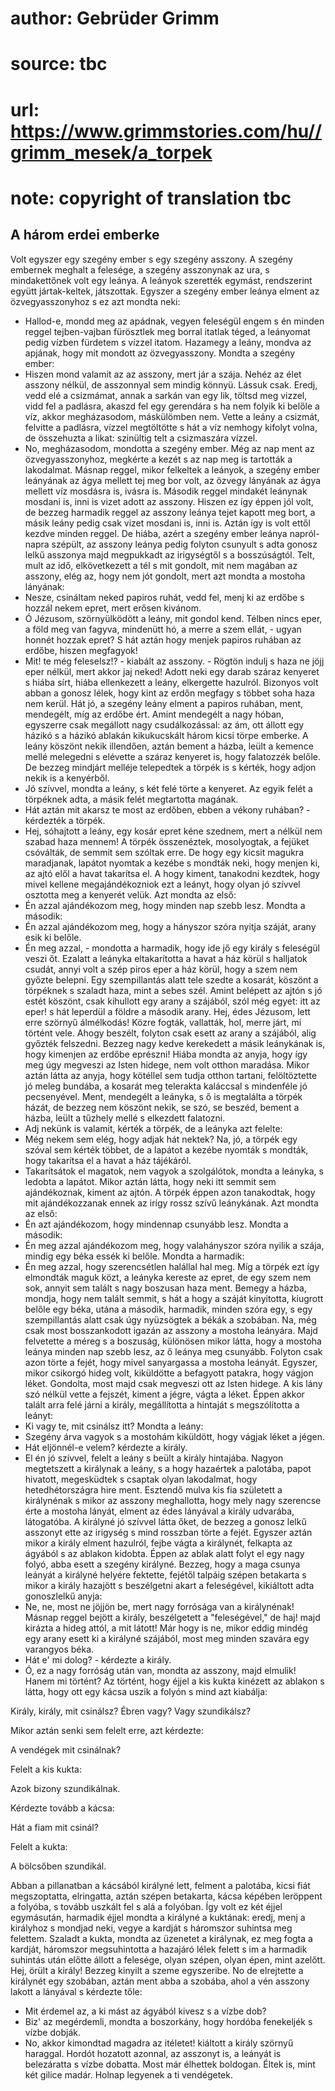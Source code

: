 # author: Gebrüder Grimm
# source: tbc
# url: https://www.grimmstories.com/hu//grimm_mesek/a_torpek
# note: copyright of translation tbc

## A három erdei emberke 

Volt egyszer egy szegény ember s egy szegény asszony. A szegény embernek
meghalt a felesége, a szegény asszonynak az ura, s mindakettőnek volt
egy leánya. A leányok szerették egymást, rendszerint együtt
jártak-keltek, játszottak. Egyszer a szegény ember leánya elment az
özvegyasszonyhoz s ez azt mondta neki:
- Hallod-e, mondd meg az apádnak, vegyen feleségül engem s én minden
reggel tejben-vajban fürösztlek meg borral itatlak téged, a leányomat
pedig vízben fürdetem s vízzel itatom.
Hazamegy a leány, mondva az apjának, hogy mit mondott az özvegyasszony.
Mondta a szegény ember:
- Hiszen mond valamit az az asszony, mert jár a szája. Nehéz az élet
asszony nélkül, de asszonnyal sem mindig könnyü. Lássuk csak. Eredj,
vedd elé a csizmámat, annak a sarkán van egy lik, töltsd meg vizzel,
vidd fel a padlásra, akaszd fel egy gerendára s ha nem folyik ki belőle
a víz, akkor megházasodom, máskülömben nem.
Vette a leány a csizmát, felvitte a padlásra, vízzel megtöltötte s hát a
víz nemhogy kifolyt volna, de összehuzta a likat: szinültig telt a
csizmaszára vízzel.
- No, megházasodom, mondotta a szegény ember.
Még az nap ment az özvegyasszonyhoz, megkérte a kezét s az nap meg is
tartották a lakodalmat.
Másnap reggel, mikor felkeltek a leányok, a szegény ember leányának az
ágya mellett tej meg bor volt, az özvegy lányának az ágya mellett víz
mosdásra is, ivásra is. Második reggel mindakét leánynak mosdani is,
inni is vizet adott az asszony. Hiszen ez így éppen jól volt, de bezzeg
harmadik reggel az asszony leánya tejet kapott meg bort, a másik leány
pedig csak vizet mosdani is, inni is. Aztán így is volt ettől kezdve
minden reggel. De hiába, azért a szegény ember leánya napról-napra
szépült, az asszony leánya pedig folyton csunyult s adta gonosz lelkű
asszonya majd megpukkadt az irigységtől s a bosszúságtól.
Telt, mult az idő, elkövetkezett a tél s mit gondolt, mit nem magában az
asszony, elég az, hogy nem jót gondolt, mert azt mondta a mostoha
lányának:
- Nesze, csináltam neked papiros ruhát, vedd fel, menj ki az erdőbe s
hozzál nekem epret, mert erősen kivánom.
- Ó Jézusom, szörnyülködött a leány, mit gondol kend. Télben nincs eper,
a föld meg van fagyva, mindenütt hó, a merre a szem ellát, - ugyan
honnét hozzak epret? S hát aztán hogy menjek papiros ruhában az erdőbe,
hiszen megfagyok!
- Mit! te még feleselsz!? - kiabált az asszony. - Rögtön indulj s haza
ne jöjj eper nélkül, mert akkor jaj neked!
Adott neki egy darab száraz kenyeret s hiába sírt, hiába ellenkezett a
leány, elkergette hazulról. Bizonyos volt abban a gonosz lélek, hogy
kint az erdőn megfagy s többet soha haza nem kerül.
Hát jó, a szegény leány elment a papiros ruhában, ment, mendegélt, míg
az erdőbe ért. Amint mendegélt a nagy hóban, egyszerre csak megállott
nagy csudálkozással: az ám, ott állott egy házikó s a házikó ablakán
kikukucskált három kicsi törpe emberke. A leány köszönt nekik illendően,
aztán bement a házba, leült a kemence mellé melegedni s elévette a
száraz kenyeret is, hogy falatozzék belőle. De bezzeg mindjárt melléje
telepedtek a törpék is s kérték, hogy adjon nekik is a kenyérből.
- Jó szívvel, mondta a leány, s két felé törte a kenyeret. Az egyik
felét a törpéknek adta, a másik felét megtartotta magának.
- Hát aztán mit akarsz te most az erdőben, ebben a vékony ruhában? -
kérdezték a törpék.
- Hej, sóhajtott a leány, egy kosár epret kéne szednem, mert a nélkül
nem szabad haza mennem!
A törpék összenéztek, mosolyogtak, a fejüket csóválták, de semmit sem
szóltak erre. De hogy egy kicsit magukra maradjanak, lapátot nyomtak a
kezébe s mondták neki, hogy menjen ki, az ajtó elől a havat takarítsa
el. A hogy kiment, tanakodni kezdtek, hogy mivel kellene
megajándékozniok ezt a leányt, hogy olyan jó szívvel osztotta meg a
kenyerét velük.
Azt mondta az első:
- Én azzal ajándékozom meg, hogy minden nap szebb lesz.
Mondta a második:
- Én azzal ajándékozom meg, hogy a hányszor szóra nyitja száját, arany
esik ki belőle.
- Én meg azzal, - mondotta a harmadik, hogy ide jő egy király s
feleségül veszi őt.
Ezalatt a leányka eltakarította a havat a ház körül s halljatok csudát,
annyi volt a szép piros eper a ház körül, hogy a szem nem győzte
belepni. Egy szempillantás alatt tele szedte a kosarát, köszönt a
törpéknek s szaladt haza, mint a sebes szél. Amint belépett az ajtón s
jó estét köszönt, csak kihullott egy arany a szájából, szól még egyet:
itt az eper! s hát leperdül a földre a második arany.
Hej, édes Jézusom, lett erre szörnyű álmélkodás! Közre fogták,
vallatták, hol, merre járt, mi történt vele. Ahogy beszélt, folyton csak
esett az arany a szájából, alig győzték felszedni.
Bezzeg nagy kedve kerekedett a másik leánykának is, hogy kimenjen az
erdőbe eprészni! Hiába mondta az anyja, hogy így meg úgy megveszi az
Isten hidege, nem volt otthon maradása. Mikor aztán látta az anyja, hogy
kötéllel sem tudja otthon tartani, felöltöztette jó meleg bundába, a
kosarát meg telerakta kaláccsal s mindenféle jó pecsenyével.
Ment, mendegélt a leányka, s ő is megtalálta a törpék házát, de bezzeg
nem köszönt nekik, se szó, se beszéd, bement a házba, leült a tűzhely
mellé s elkezdett falatozni.
- Adj nekünk is valamit, kérték a törpék, de a leányka azt felelte:
- Még nekem sem elég, hogy adjak hát nektek?
Na, jó, a törpék egy szóval sem kérték többet, de a lapátot a kezébe
nyomták s mondták, hogy takarítsa el a havat a ház tájékáról.
- Takarítsátok el magatok, nem vagyok a szolgálótok, mondta a leányka, s
ledobta a lapátot. Mikor aztán látta, hogy neki itt semmit sem
ajándékoznak, kiment az ajtón. A törpék éppen azon tanakodtak, hogy mit
ajándékozzanak ennek az irígy rossz szívű leánykának. Azt mondta az
első:
- Én azt ajándékozom, hogy mindennap csunyább lesz.
Mondta a második:
- Én meg azzal ajándékozom meg, hogy valahányszor szóra nyilik a szája,
mindig egy béka essék ki belőle.
Mondta a harmadik:
- Én meg azzal, hogy szerencsétlen halállal hal meg.
Míg a törpék ezt így elmondták maguk közt, a leányka kereste az epret,
de egy szem nem sok, annyit sem talált s nagy boszusan haza ment. Bemegy
a házba, mondja, hogy nem talált semmit, s hát a hogy a száját
kinyitotta, kiugrott belőle egy béka, utána a második, harmadik, minden
szóra egy, s egy szempillantás alatt csak úgy nyüzsögtek a békák a
szobában.
Na, még csak most bosszankodott igazán az asszony a mostoha leányára.
Majd felvetette a méreg s a boszuság, különösen mikor látta, hogy a
mostoha leánya minden nap szebb lesz, az ő leánya meg csunyább. Folyton
csak azon törte a fejét, hogy mivel sanyargassa a mostoha leányát.
Egyszer, mikor csikorgó hideg volt, kiküldötte a befagyott patakra, hogy
vágjon léket. Gondolta, most majd csak megveszi ott az Isten hidege. A
kis lány szó nélkül vette a fejszét, kiment a jégre, vágta a léket.
Éppen akkor talált arra felé járni a király, megállította a hintaját s
megszólította a leányt:
- Ki vagy te, mit csinálsz itt?
Mondta a leány:
- Szegény árva vagyok s a mostohám kiküldött, hogy vágjak léket a
jégen.
- Hát eljönnél-e velem? kérdezte a király.
- El én jó szívvel, felelt a leány s beült a király hintajába.
Nagyon megtetszett a királynak a leány, s a hogy hazaértek a palotába,
papot hivatott, megesküdtek s csaptak olyan lakodalmat, hogy
hetedhétországra hire ment.
Esztendő mulva kis fia született a királynénak s mikor az asszony
meghallotta, hogy mely nagy szerencse érte a mostoha lányát, elment az
édes lányával a király udvarába, látogatóba. A királyné jó szívvel látta
őket, de bezzeg a gonosz lelkű asszonyt ette az irigység s mind rosszban
törte a fejét. Egyszer aztán mikor a király elment hazulról, fejbe vágta
a királynét, felkapta az ágyából s az ablakon kidobta. Éppen az ablak
alatt folyt el egy nagy folyó, abba esett a szegény királyné. Bezzeg,
hogy a maga csunya leányát a királyné helyére fektette, fejétől talpáig
szépen betakarta s mikor a király hazajött s beszélgetni akart a
feleségével, kikiáltott adta gonoszlelkű anyja:
- Ne, ne, most ne jöjjön be, mert nagy forrósága van a királynénak!
Másnap reggel bejött a király, beszélgetett a "feleségével," de haj!
majd kirázta a hideg attól, a mit látott! Már hogy is ne, mikor eddig
mindég egy arany esett ki a királyné szájából, most meg minden szavára
egy varangyos béka.
- Hát e' mi dolog? - kérdezte a király.
- Ó, ez a nagy forróság után van, mondta az asszony, majd elmulik!
Hanem mi történt? Az történt, hogy éjjel a kis kukta kinézett az ablakon
s látta, hogy ott egy kácsa uszik a folyón s mind azt kiabálja:

Király, király, mit csinálsz?
Ébren vagy? Vagy szundikálsz?

Mikor aztán senki sem felelt erre, azt kérdezte:

A vendégek mit csinálnak?

Felelt a kis kukta:

Azok bizony szundikálnak.

Kérdezte tovább a kácsa:

Hát a fiam mit csinál?

Felelt a kukta:

A bölcsőben szundikál.

Abban a pillanatban a kácsából királyné lett, felment a palotába, kicsi
fiát megszoptatta, elringatta, aztán szépen betakarta, kácsa képében
leröppent a folyóba, s tovább uszkált fel s alá a folyóban.
Így volt ez két éjjel egymásután, harmadik éjjel mondta a királyné a
kuktának: eredj, menj a királyhoz s mondjad neki, vegye a kardját s
háromszor suhintsa meg felettem.
Szaladt a kukta, mondta az üzenetet a királynak, ez meg fogta a kardját,
háromszor megsuhintotta a hazajáró lélek felett s im a harmadik suhintás
után előtte állott a felesége, olyan szépen, olyan épen, mint azelőtt.
Hej, örült a király! Bezzeg kinyilt a szeme egyszeribe. No de elrejtette
a királynét egy szobában, aztán ment abba a szobába, ahol a vén asszony
lakott a lányával s kérdezte tőle:
- Mit érdemel az, a ki mást az ágyából kivesz s a vízbe dob?
- Biz' az megérdemli, mondta a boszorkány, hogy hordóba fenekeljék s
vízbe dobják.
- No, akkor kimondtad magadra az itéletet! kiáltott a király szörnyű
haraggal.
Hordót hozatott azonnal, az asszonyt is, a leányát is belezáratta s
vízbe dobatta. Most már élhettek boldogan. Éltek is, mint két gilice
madár. Holnap legyenek a ti vendégetek.
